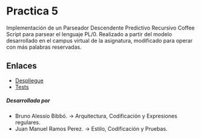 Practica 5
=========

Implementación de un Parseador Descendente Predictivo Recursivo Coffee Script para parsear el lenguaje PL/0.
Realizado a partir del modelo desarrollado en el campus virtual de la asignatura, modificado para operar con más palabras reservadas.

Enlaces
--------------

  - [Despliegue][4] 
  - [Tests][5]

##### Desarrollada por

* Bruno Alessio Bibbó. -> Arquitectura, Codificación y Expresiones regulares.
* Juan Manuel Ramos Perez. -> Estilo, Codificación y Pruebas.

[4]:http://practica5.herokuapp.com/
[5]:http://practica5.herokuapp.com/tests